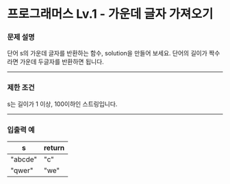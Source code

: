 # 프로그래머스 Lv.1 - 가운데 글자 가져오기
### 문제 설명
단어 s의 가운데 글자를 반환하는 함수, solution을 만들어 보세요. 단어의 길이가 짝수라면 가운데 두글자를 반환하면 됩니다.

---

### 제한 조건
s는 길이가 1 이상, 100이하인 스트링입니다.

---

### 입출력 예
s | return
----- | -----
"abcde" | "c"
"qwer" | "we"
